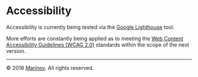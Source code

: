 # Accessibility

Accessibility is currently being tested via the [Google Lighthouse](https://developers.google.com/web/tools/lighthouse "Google Lighthouse") tool.

More efforts are constantly being applied as to meeting the [Web Content Accessibility Guidelines (WCAG 2.0)](https://www.w3.org/TR/WCAG20/ "Web Content Accessibility Guidelines (WCAG 2.0)") standards within the scope of the next version.

***

© 2018 [Marinov](http://marinov.link "Marinov"). All rights reserved.
